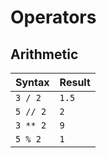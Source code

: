 # Operators

## Arithmetic


| Syntax   | Result |
|----------|--------|
| `3 / 2`  | `1.5`  |
| `5 // 2` | `2`    |
| `3 ** 2` | `9`    |
| `5 % 2`  | `1`    |
